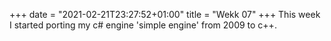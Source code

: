 +++
date = "2021-02-21T23:27:52+01:00"
title = "Wekk 07"
+++
This week I started porting my c# engine 'simple engine' from 2009 to c++.

